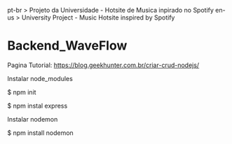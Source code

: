 pt-br > Projeto da Universidade - Hotsite de Musica inpirado no Spotify
en-us > University Project - Music Hotsite inspired by Spotify


# Backend_WaveFlow

Pagina Tutorial: https://blog.geekhunter.com.br/criar-crud-nodejs/

Instalar node_modules

$ npm init

$ npm instal express


Instalar nodemon

$ npm install nodemon
